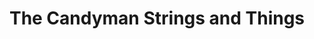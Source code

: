 ---
title: "The Candyman Strings and Things"
url: /santa-fe/the-candyman-strings-and-things/
shop: Instrumente
---